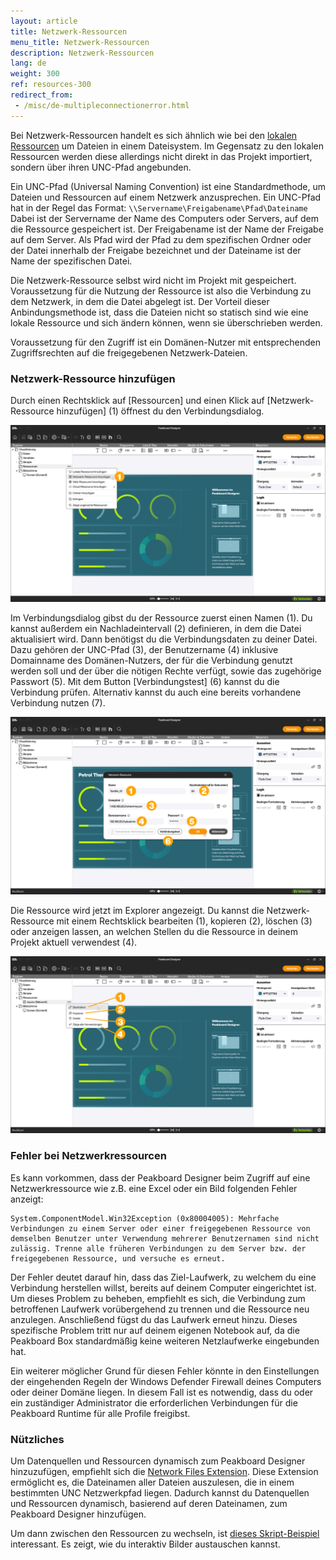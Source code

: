 ```yaml
---
layout: article
title: Netzwerk-Ressourcen
menu_title: Netzwerk-Ressourcen
description: Netzwerk-Ressourcen
lang: de
weight: 300
ref: resources-300
redirect_from:
 - /misc/de-multipleconnectionerror.html
---
```


Bei Netzwerk-Ressourcen handelt es sich ähnlich wie bei den [lokalen Ressourcen](/resources/de-resources-local.html) um Dateien in einem Dateisystem. Im Gegensatz zu den lokalen Ressourcen werden diese allerdings nicht direkt in das Projekt importiert, sondern über ihren UNC-Pfad angebunden.

Ein UNC-Pfad (Universal Naming Convention) ist eine Standardmethode, um Dateien und Ressourcen auf einem Netzwerk anzusprechen. Ein UNC-Pfad hat in der Regel das Format: `\\Servername\Freigabename\Pfad\Dateiname`
Dabei ist der Servername der Name des Computers oder Servers, auf dem die Ressource gespeichert ist. Der Freigabename ist der Name der Freigabe auf dem Server. Als Pfad wird der Pfad zu dem spezifischen Ordner oder der Datei innerhalb der Freigabe bezeichnet und der Dateiname ist der Name der spezifischen Datei.

Die Netzwerk-Ressource selbst wird nicht im Projekt mit gespeichert. Voraussetzung für die Nutzung der Ressource ist also die Verbindung zu dem Netzwerk, in dem die Datei abgelegt ist.
Der Vorteil dieser Anbindungsmethode ist, dass die Dateien nicht so statisch sind wie eine lokale Ressource und sich ändern können, wenn sie überschrieben werden.

Voraussetzung für den Zugriff ist ein Domänen-Nutzer mit entsprechenden Zugriffsrechten auf die freigegebenen Netzwerk-Dateien.

### Netzwerk-Ressource hinzufügen

Durch einen Rechtsklick auf [Ressourcen] und einen Klick auf [Netzwerk-Ressource hinzufügen] (1) öffnest du den Verbindungsdialog.

![Netzwerk-Ressource hinzufügen](/assets/images/resources/de_resources-network-01.png)

Im Verbindungsdialog gibst du der Ressource zuerst einen Namen (1). Du kannst außerdem ein Nachladeintervall (2) definieren, in dem die Datei aktualisiert wird.
Dann benötigst du die Verbindungsdaten zu deiner Datei. Dazu gehören der UNC-Pfad (3), der Benutzername (4) inklusive Domainname des Domänen-Nutzers, der für die Verbindung genutzt werden soll und der über die nötigen Rechte verfügt, sowie das zugehörige Passwort (5). Mit dem Button [Verbindungstest] (6) kannst du die Verbindung prüfen.
Alternativ kannst du auch eine bereits vorhandene Verbindung nutzen (7).

![Verbindung einrichten](/assets/images/resources/de_resources-network-02.png)

Die Ressource wird jetzt im Explorer angezeigt.
Du kannst die Netzwerk-Ressource mit einem Rechtsklick bearbeiten (1), kopieren (2), löschen (3) oder anzeigen lassen, an welchen Stellen du die Ressource in deinem Projekt aktuell verwendest (4).

![Netzwerk-Ressource verwalten](/assets/images/resources/de_resources-network-03.png)

### Fehler bei Netzwerkressourcen

Es kann vorkommen, dass der Peakboard Designer beim Zugriff auf eine Netzwerkressource wie z.B. eine Excel oder ein Bild folgenden Fehler anzeigt:

```
System.ComponentModel.Win32Exception (0x80004005): Mehrfache Verbindungen zu einem Server oder einer freigegebenen Ressource von demselben Benutzer unter Verwendung mehrerer Benutzernamen sind nicht zulässig. Trenne alle früheren Verbindungen zu dem Server bzw. der freigegebenen Ressource, und versuche es erneut.
```

Der Fehler deutet darauf hin, dass das Ziel-Laufwerk, zu welchem du eine Verbindung herstellen willst, bereits auf deinem Computer eingerichtet ist. Um dieses Problem zu beheben, empfiehlt es sich, die Verbindung zum betroffenen Laufwerk vorübergehend zu trennen und die Ressource neu anzulegen. Anschließend fügst du das Laufwerk erneut hinzu. Dieses spezifische Problem tritt nur auf deinem eigenen Notebook auf, da die Peakboard Box standardmäßig keine weiteren Netzlaufwerke eingebunden hat.

Ein weiterer möglicher Grund für diesen Fehler könnte in den Einstellungen der eingehenden Regeln der Windows Defender Firewall deines Computers oder deiner Domäne liegen. In diesem Fall ist es notwendig, dass du oder ein zuständiger Administrator die erforderlichen Verbindungen für die Peakboard Runtime für alle Profile freigibst.

### Nützliches

Um Datenquellen und Ressourcen dynamisch zum Peakboard Designer hinzuzufügen, empfiehlt sich die [Network Files Extension](https://templates.peakboard.com/extensions/Network-Files/).
Diese Extension ermöglicht es, die Dateinamen aller Dateien auszulesen, die in einem bestimmten UNC Netzwerkpfad liegen. Dadurch kannst du Datenquellen und Ressourcen dynamisch, basierend auf deren Dateinamen, zum Peakboard Designer hinzufügen.

Um dann zwischen den Ressourcen zu wechseln, ist [dieses Skript-Beispiel](https://templates.peakboard.com/Script-Example-Image-Change/) interessant. Es zeigt, wie du interaktiv Bilder austauschen kannst.
